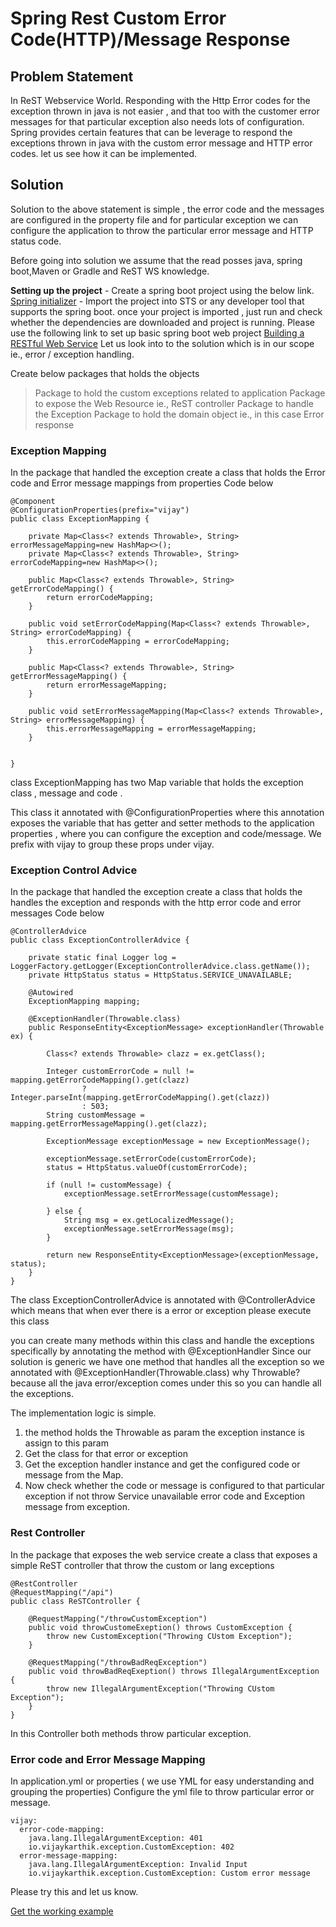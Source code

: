 
# Spring Rest Custom Error Code(HTTP)/Message Response

## Problem Statement
In ReST Webservice World. Responding with the Http Error codes for the exception thrown in java is not easier , and that too with the customer error messages for that particular exception also needs lots of configuration.
Spring provides certain features that can be leverage to respond the exceptions thrown in java with the custom error message and HTTP error codes.
let us see how it can be implemented.
	
## Solution
Solution to the above statement is simple , the error code and the messages are configured in the property file and for particular exception we can configure the application to throw the particular error message and HTTP status code.

Before going into solution we assume that the read posses  java, spring boot,Maven or Gradle and ReST WS knowledge. 

**Setting up the project** 
	- Create a spring boot project using the below link.
	[Spring initializer](https://start.spring.io/)
	- Import the project into STS or any developer tool that supports the spring boot.
	once your project is imported , just run and check whether the dependencies are downloaded and project is running. Please use the following link to set up basic spring boot web project 
	[Building a RESTful Web Service](https://spring.io/guides/gs/rest-service/)
Let us look into to the solution which is in our scope ie., error / exception handling.

Create below packages that holds the objects 

> Package to hold the custom exceptions related to application
> Package to expose the Web Resource ie., ReST controller
> Package to handle the Exception 
> Package to hold the domain object ie., in this case Error response

### Exception Mapping 
In the package that handled the exception create a class that holds the Error code and Error message mappings from properties
Code below

```
@Component
@ConfigurationProperties(prefix="vijay")
public class ExceptionMapping {

	private Map<Class<? extends Throwable>, String> errorMessageMapping=new HashMap<>();
	private Map<Class<? extends Throwable>, String> errorCodeMapping=new HashMap<>();

	public Map<Class<? extends Throwable>, String> getErrorCodeMapping() {
		return errorCodeMapping;
	}

	public void setErrorCodeMapping(Map<Class<? extends Throwable>, String> errorCodeMapping) {
		this.errorCodeMapping = errorCodeMapping;
	}

	public Map<Class<? extends Throwable>, String> getErrorMessageMapping() {
		return errorMessageMapping;
	}

	public void setErrorMessageMapping(Map<Class<? extends Throwable>, String> errorMessageMapping) {
		this.errorMessageMapping = errorMessageMapping;
	}


}
```
class ExceptionMapping has two Map variable that holds the exception class , message and code .

This class it annotated with @ConfigurationProperties where this annotation exposes the variable that has getter and setter methods to the application properties , where you can configure the exception and code/message.
We prefix with vijay to group these props under vijay.

### Exception Control Advice
In the package that handled the exception create a class that holds the handles the exception and responds with the http error code and error messages 
Code below
```
@ControllerAdvice
public class ExceptionControllerAdvice {

	private static final Logger log = LoggerFactory.getLogger(ExceptionControllerAdvice.class.getName());
	private HttpStatus status = HttpStatus.SERVICE_UNAVAILABLE;

	@Autowired
	ExceptionMapping mapping;

	@ExceptionHandler(Throwable.class)
	public ResponseEntity<ExceptionMessage> exceptionHandler(Throwable ex) {

		Class<? extends Throwable> clazz = ex.getClass();

		Integer customErrorCode = null != mapping.getErrorCodeMapping().get(clazz)
				? Integer.parseInt(mapping.getErrorCodeMapping().get(clazz))
				: 503;
		String customMessage = mapping.getErrorMessageMapping().get(clazz);

		ExceptionMessage exceptionMessage = new ExceptionMessage();

		exceptionMessage.setErrorCode(customErrorCode);
		status = HttpStatus.valueOf(customErrorCode);

		if (null != customMessage) {
			exceptionMessage.setErrorMessage(customMessage);

		} else {
			String msg = ex.getLocalizedMessage();
			exceptionMessage.setErrorMessage(msg);
		}

		return new ResponseEntity<ExceptionMessage>(exceptionMessage, status);
	}
}
```
The class ExceptionControllerAdvice is annotated with @ControllerAdvice which means that when ever there is a error or exception please execute this class

you can create many methods within this class and handle the exceptions specifically by annotating the method with @ExceptionHandler
Since our solution is generic we have one method that handles all the exception so we annotated with @ExceptionHandler(Throwable.class)
why Throwable? because all the java error/exception comes under this so you can handle all the exceptions.

The implementation logic is simple.

1. the method holds the Throwable as param  the exception instance is assign to this param
2. Get the class for that error or exception
3. Get the exception handler instance and get the configured code or message from the Map.
4. Now check whether the code or message is configured to that particular exception if not throw Service unavailable error code and Exception message from exception. 

### Rest Controller 
In the package that exposes the web service create a class that exposes a simple ReST controller that throw the custom or lang exceptions
```
@RestController
@RequestMapping("/api")
public class ReSTController {

	@RequestMapping("/throwCustomException")
	public void throwCustomeExeption() throws CustomException {
		throw new CustomException("Throwing CUstom Exception");
	}
	
	@RequestMapping("/throwBadReqException")
	public void throwBadReqExeption() throws IllegalArgumentException {
		throw new IllegalArgumentException("Throwing CUstom Exception");
	}
}
```

In this Controller both methods throw particular exception.

### Error code and Error Message Mapping
In application.yml or properties ( we use YML for easy understanding and grouping the properties)
Configure the yml file to throw particular error or message.
```
vijay:
  error-code-mapping:
    java.lang.IllegalArgumentException: 401
    io.vijaykarthik.exception.CustomException: 402
  error-message-mapping:
    java.lang.IllegalArgumentException: Invalid Input
    io.vijaykarthik.exception.CustomException: Custom error message
```

Please try this and let us know.

[Get the working example ](https://github.com/nvijaykarthik/Spring-Rest-Custom-Error-Message-Response)